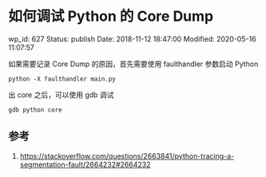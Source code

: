 # 如何调试 Python 的 Core Dump


wp_id: 627
Status: publish
Date: 2018-11-12 18:47:00
Modified: 2020-05-16 11:07:57


如果需要记录 Core Dump 的原因，首先需要使用 faulthandler 参数启动 Python

```
python -X faulthandler main.py
```

出 core 之后，可以使用 gdb 调试

```
gdb python core
```

## 参考

1. https://stackoverflow.com/questions/2663841/python-tracing-a-segmentation-fault/2664232#2664232